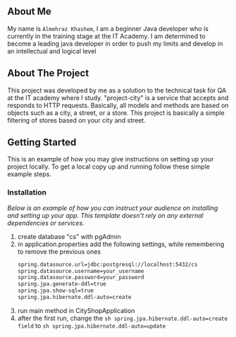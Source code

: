 ## About Me
My name is ```Almehraz Khashem```, I am a beginner Java developer who is currently in the training stage at the IT Academy. I am determined to become a leading java developer in order to push my limits and develop in an intellectual and logical level

<!-- ABOUT THE PROJECT -->
## About The Project

This project was developed by me as a solution to the technical task for QA at the IT academy where I study.
"project-city" is a service that accepts and responds to HTTP requests. Basically, all models and methods are based on objects such as a city, a street, or a store.
This project is basically a simple filtering of stores based on your city and street.


<!-- GETTING STARTED -->
## Getting Started

This is an example of how you may give instructions on setting up your project locally.
To get a local copy up and running follow these simple example steps.


### Installation

_Below is an example of how you can instruct your audience on installing and setting up your app. This template doesn't rely on any external dependencies or services._

1. create database "cs" with pgAdmin
2. in application.properties add the following settings, while remembering to remove the previous ones
   ```sh
   spring.datasource.url=jdbc:postgresql://localhost:5432/cs
   spring.datasource.username=your_username
   spring.datasource.password=your_password
   spring.jpa.generate-ddl=true
   spring.jpa.show-sql=true
   spring.jpa.hibernate.ddl-auto=create
   ```
3. run main method in CityShopApplication
4. after the first run, change the ```sh spring.jpa.hibernate.ddl-auto=create field``` to ```sh spring.jpa.hibernate.ddl-auto=update```
